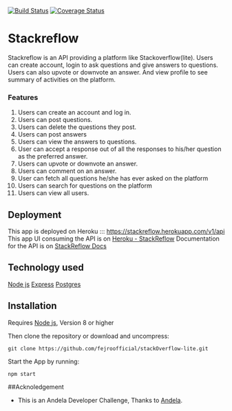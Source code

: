 [![Build Status](https://travis-ci.org/kenzdozz/stackreflow.svg?branch=master)](https://travis-ci.org/kenzdozz/stackreflow) [![Coverage Status](https://coveralls.io/repos/github/kenzdozz/stackreflow/badge.svg?branch=develop)](https://coveralls.io/github/kenzdozz/stackreflow?branch=develop)

# Stackreflow

Stackreflow is an API providing a platform like Stackoverflow(lite). 
Users can create account, login to ask questions and give answers to questions.
Users can also upvote or downvote an answer. 
And view profile to see summary of activities on the platform.

### Features
1. Users can create an account and log in.
2. Users can post questions.
3. Users can delete the questions they post.
4. Users can post answers
5. Users can view the answers to questions.
6. User can accept a response out of all the responses to his/her question as the preferred
answer.
7. Users can upvote or downvote an answer.
8. Users can comment on an answer.
9. User can fetch all questions he/she has ever asked on the platform
10. Users can search for questions on the platform
11. Users can view all users.

## Deployment
This app is deployed on Heroku ::: https://stackreflow.herokuapp.com/v1/api
This app UI consuming the API is on [Heroku - StackReflow](https://stackreflow.herokuapp.com)
Documentation for the API is on [StackReflow Docs](https://stackreflow.herokuapp.com)

## Technology used
[Node js](https://nodejs.org/en/)
[Express](https://expressjs.com/)
[Postgres](https://www.postgresql.org)

## Installation
Requires [Node js](https://nodejs.org/en/), Version 8 or higher

Then clone the repository or download and uncompress:

`git clone https://github.com/fejroofficial/stackOverflow-lite.git`

Start the App by running:

`npm start`

##Acknoledgement
* This is an Andela Developer Challenge, Thanks to [Andela](https://andela.com).
